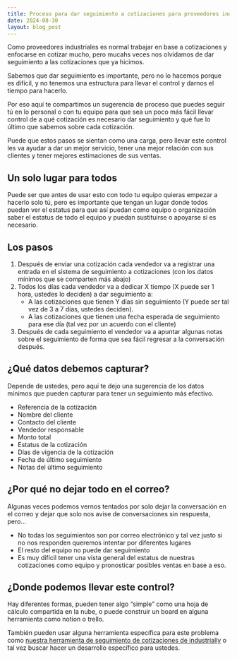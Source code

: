 ```yaml
---
title: Proceso para dar seguimiento a cotizaciones para proveedores industriales
date: 2024-08-30
layout: blog_post
---
```


Como proveedores industriales es normal trabajar en base a cotizaciones y enfocarse en cotizar mucho, pero mucahs veces nos olvidamos de dar seguimiento a las cotizaciones que ya hicimos.

Sabemos que dar seguimiento es importante, pero no lo hacemos porque es difícil, y no tenemos una estructura para llevar el control y darnos el tiempo para hacerlo.

Por eso aquí te compartimos un sugerencia de proceso que puedes seguir tú en lo personal o con tu equipo para que sea un poco más fácil llevar control de a qué cotización es necesario dar seguimiento y qué fue lo último que sabemos sobre cada cotización.

Puede que estos pasos se sientan como una carga, pero llevar este control les va ayudar a dar un mejor servicio, tener una mejor relación con sus clientes y tener mejores estimaciones de sus ventas.

## Un solo lugar para todos

Puede ser que antes de usar esto con todo tu equipo quieras empezar a hacerlo solo tú, pero es importante que tengan un lugar donde todos puedan ver el estatus para que así puedan como equipo o organización saber el estatus de todo el equipo y puedan sustituirse o apoyarse si es necesario.

## Los pasos

1. Después de enviar una cotización cada vendedor va a registrar una entrada en el sistema de seguimiento a cotizaciones (con los datos mínimos que se comparten más abajo)
2. Todos los días cada vendedor va a dedicar X tiempo (X puede ser 1 hora, ustedes lo deciden) a dar seguimiento a:
    * A las cotizaciones que tienen Y días sin seguimiento (Y puede ser tal vez de 3 a 7 días, ustedes deciden).
    * A las cotizaciones que tienen una fecha esperada de seguimiento para ese día (tal vez por un acuerdo con el cliente)
3. Después de cada seguimiento el vendedor va a apuntar algunas notas sobre el seguimiento de forma que sea fácil regresar a la conversación después.

## ¿Qué datos debemos capturar?

Depende de ustedes, pero aquí te dejo una sugerencia de los datos mínimos que pueden capturar para tener un seguimiento más efectivo.

- Referencia de la cotización
- Nombre del cliente
- Contacto del cliente
- Vendedor responsable
- Monto total
- Estatus de la cotización
- Días de vigencia de la cotización
- Fecha de último seguimiento
- Notas del último seguimiento

## ¿Por qué no dejar todo en el correo?

Algunas veces podemos vernos tentados por solo dejar la conversación en el correo y dejar que solo nos avise de conversaciones sin respuesta, pero…

- No todas los seguimientos son por correo electrónico y tal vez justo si no nos responden queremos intentar por diferentes lugares
- El resto del equipo no puede dar seguimiento
- Es muy difícil tener una vista general del estatus de nuestras cotizaciones como equipo y pronosticar posibles ventas en base a eso.

## ¿Donde podemos llevar este control?

Hay diferentes formas, pueden tener algo “simple” como una hoja de cálculo compartida en la nube, o puede construir un board en alguna herramienta como notion o trello.

También pueden usar alguna herramienta específica para este problema como [nuestra herramienta de seguimiento de cotizaciones de industrially](/) o tal vez buscar hacer un desarrollo específico para ustedes.